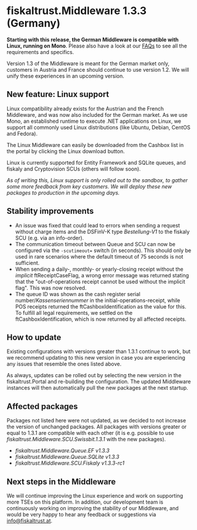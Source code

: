 # fiskaltrust.Middleware 1.3.3 (Germany)
**Starting with this release, the German Middleware is compatible with Linux, running on Mono**. Please also have a look at our [FAQs](https://docs.fiskaltrust.cloud/doc/faq/qna/market-de.html) to see all the requirements and specifics.

<div class="alert alert-warning" role="alert" style="border-radius: 0">Version 1.3 of the Middleware is meant for the German market only, customers in Austria and France should continue to use version 1.2. We will unify these experiences in an upcoming version.</div>

## New feature: Linux support
Linux compatibility already exists for the Austrian and the French Middleware, and was now also included for the German market. As we use Mono, an established runtime to execute .NET applications on Linux, we support all commonly used Linux distributions (like Ubuntu, Debian, CentOS and Fedora). 

The Linux Middleware can easily be downloaded from the Cashbox list in the portal by clicking the Linux download button.

Linux is currently supported for Entity Framework and SQLite queues, and fiskaly and Cryptovision SCUs (others will follow soon).

_As of writing this, Linux support is only rolled out to the sandbox, to gather some more feedback from key customers. We will deploy these new packages to production in the upcoming days._

## Stability improvements
- An issue was fixed that could lead to errors when sending a request without charge items and the DSFinV-K type _Bestellung-V1_ to the fiskaly SCU (e.g. via an info-order).
- The communication timeout between Queue and SCU can now be configured via the `-scutimeout=` switch (in seconds). This should only be used in rare scenarios where the default timeout of 75 seconds is not sufficient.
- When sending a daily-, monthly- or yearly-closing receipt without the _implicit_ ftReceiptCaseFlag, a wrong error message was returned stating that the "out-of-operations receipt cannot be used without the implicit flag". This was now resolved.
- The queue ID was shown as the cash register serial number/_Kassenseriennummer_ in the initial-operations-receipt, while POS receipts returned the ftCashboxIdentification as the value for this. To fulfill all legal requirements, we settled on the ftCashboxIdentification, which is now returned by all affected receipts.

## How to update
Existing configurations with versions greater than 1.3.1 continue to work, but we recommend updating to this new version in case you are experiencing any issues that resemble the ones listed above.

As always, updates can be rolled out by selecting the new version in the fiskaltrust.Portal and re-building the configuration. The updated Middleware instances will then automatically pull the new packages at the next startup.

## Affected packages
Packages not listed here were not updated, as we decided to not increase the version of unchanged packages. All packages with versions greater or equal to 1.3.1 are compatible with each other (it is e.g. possible to use _fiskaltrust.Middleware.SCU.Swissbit.1.3.1_ with the new packages).

- _fiskaltrust.Middleware.Queue.EF v1.3.3_
- _fiskaltrust.Middleware.Queue.SQLite v1.3.3_
- _fiskaltrust.Middleware.SCU.Fiskaly v1.3.3-rc1_

## Next steps in the Middleware
We will continue improving the Linux experience and work on supporting more TSEs on this platform. In addition, our development team is continuously working on improving the stability of our Middleware, and would be very happy to hear any feedback or suggestions via info@fiskaltrust.at.